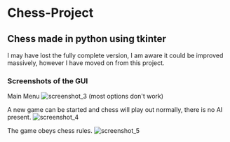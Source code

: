 # Chess-Project
## Chess made in python using tkinter
I may have lost the fully complete version, I am aware it could be improved massively, however I have moved on from this project.

### Screenshots of the GUI
Main Menu
![screenshot_3](https://user-images.githubusercontent.com/19638401/33506240-f19bcfb0-d6e6-11e7-9d58-880785419999.png)
(most options don't work)


A new game can be started and chess will play out normally, there is no AI present.
![screenshot_4](https://user-images.githubusercontent.com/19638401/33506367-853a976a-d6e7-11e7-816a-27f18aa1528b.png)


The game obeys chess rules.
![screenshot_5](https://user-images.githubusercontent.com/19638401/33506368-85565284-d6e7-11e7-9c6f-c7cd665b2e18.png)

